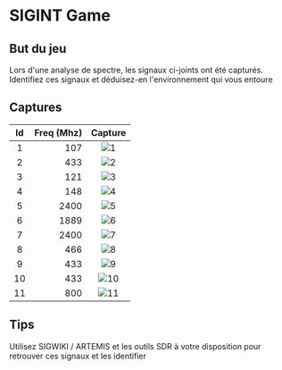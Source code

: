 # SIGINT Game

## But du jeu

Lors d'une analyse de spectre, les signaux ci-joints ont été capturés.
Identifiez ces signaux et déduisez-en l'environnement qui vous entoure

## Captures

| Id | Freq (Mhz) | Capture |
|:----:|----: |:---------:|
|1| 107 | ![1](./1-107Mhz.png)|
|2| 433 | ![2](./2-433Mhz.png)|
|3| 121 | ![3](./3-121Mhz.png)|
|4| 148 | ![4](./4-148Mhz.png)|
|5| 2400 | ![5](./5-2400Mhz.png)|
|6| 1889 | ![6](./6-1889Mhz.png)|
|7| 2400 | ![7](./7-2400Mhz.png)|
|8| 466 | ![8](./8-466Mhz.png)|
|9| 433 | ![9](./9-433Mhz.png)|
|10| 433 | ![10](./10-433Mhz.png)
|11| 800 | ![11](./11-800Mhz.png)

## Tips

Utilisez SIGWIKI / ARTEMIS et les outils SDR à votre disposition pour retrouver ces signaux et les identifier


